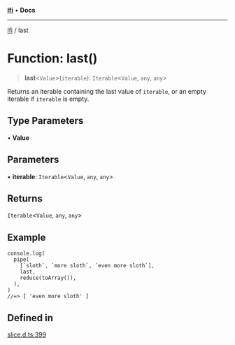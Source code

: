 [**lfi**](../readme.md) • **Docs**

---

[lfi](../globals.md) / last

# Function: last()

> **last**\<`Value`\>(`iterable`): `Iterable`\<`Value`, `any`, `any`\>

Returns an iterable containing the last value of `iterable`, or an empty
iterable if `iterable` is empty.

## Type Parameters

• **Value**

## Parameters

• **iterable**: `Iterable`\<`Value`, `any`, `any`\>

## Returns

`Iterable`\<`Value`, `any`, `any`\>

## Example

```
console.log(
  pipe(
    [`sloth`, `more sloth`, `even more sloth`],
    last,
    reduce(toArray()),
  ),
)
//=> [ 'even more sloth' ]
```

## Defined in

[slice.d.ts:399](https://github.com/TomerAberbach/lfi/blob/c9ef1bf4d1040d7f49c52b70b358c019e55f524d/src/operations/slice.d.ts#L399)
